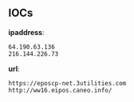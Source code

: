 
## IOCs

__ipaddress__:

```text
64.190.63.136
216.144.226.73
```
__url__:

```text
https://eposcp-net.3utilities.com
http://ww16.eipos.caneo.info/
```